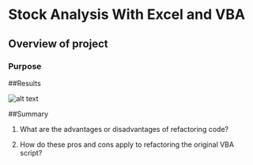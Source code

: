 # Stock Analysis With Excel and VBA

## Overview of project


### Purpose


##Results

![alt text](https://github.com/NENUKORAH/stock-analysis/blob/Main/VBA_Challenge_2017.png?raw=true)


##Summary

1. What are the advantages or disadvantages of refactoring code?

2. How do these pros and cons apply to refactoring the original VBA script?

